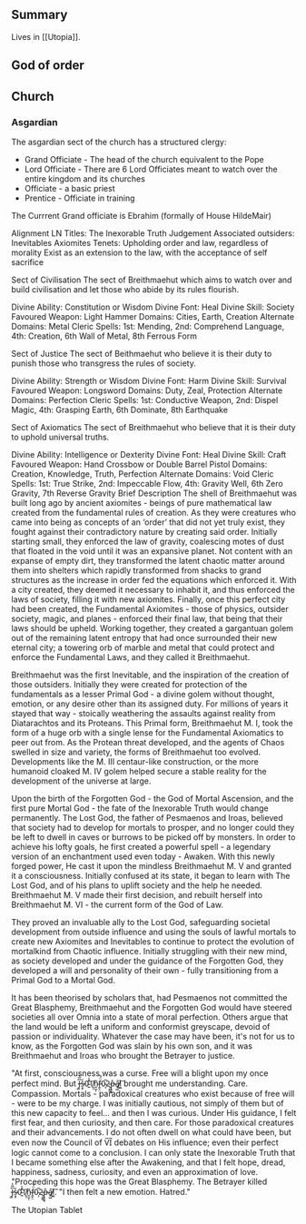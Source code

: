 ## Summary
Lives in [[Utopia]]. 
## God of order

## Church
### Asgardian
The asgardian sect of the church has a structured clergy:
- Grand Officiate - The head of the church equivalent to the Pope
- Lord Officiate - There are 6 Lord Officiates meant to watch over the entire kingdom and its churches 
- Officiate - a basic priest
- Prentice - Officiate in training

The Currrent Grand officiate is Ebrahim (formally of House HildeMair)

Alignment
LN
Titles: 
The Inexorable Truth 
Judgement
Associated outsiders:
Inevitables
Axiomites
Tenets:
Upholding order and law, regardless of morality
Exist as an extension to the law, with the acceptance of self sacrifice

Sect of Civilisation
The sect of Breithmaehut which aims to watch over and build civilisation and let those who abide by its rules flourish. 

Divine Ability: Constitution or Wisdom
Divine Font: Heal
Divine Skill: Society
Favoured Weapon: Light Hammer
Domains: Cities, Earth, Creation
Alternate Domains: Metal
Cleric Spells: 1st: Mending, 2nd: Comprehend Language, 4th: Creation, 6th Wall of Metal, 8th Ferrous Form

Sect of Justice
The sect of Beithmaehut who believe it is their duty to punish those who transgress the rules of society. 

Divine Ability: Strength or Wisdom
Divine Font: Harm
Divine Skill: Survival
Favoured Weapon: Longsword
Domains: Duty, Zeal, Protection
Alternate Domains: Perfection
Cleric Spells: 1st: Conductive Weapon,  2nd: Dispel Magic, 4th: Grasping Earth, 6th Dominate, 8th Earthquake

Sect of Axiomatics
The sect of Breithmaehut who believe that it is their duty to uphold universal truths.

Divine Ability: Intelligence or Dexterity
Divine Font: Heal
Divine Skill: Craft
Favoured Weapon: Hand Crossbow or Double Barrel Pistol
Domains: Creation, Knowledge, Truth, Perfection
Alternate Domains: Void
Cleric Spells: 1st: True Strike, 2nd: Impeccable Flow, 4th: Gravity Well, 6th Zero Gravity, 7th Reverse Gravity
Brief Description
The shell of Breithmaehut was built long ago by ancient axiomites - beings of pure mathematical law created from the fundamental rules of creation. As they were creatures who came into being as concepts of an ‘order’ that did not yet truly exist, they fought against their contradictory nature by creating said order. Initially starting small, they enforced the law of gravity, coalescing motes of dust that floated in the void until it was an expansive planet. Not content with an expanse of empty dirt, they transformed the latent chaotic matter around them into shelters which rapidly transformed from shacks to grand structures as the increase in order fed the equations which enforced it. With a city created, they deemed it necessary to inhabit it, and thus enforced the laws of society, filling it with new axiomites. Finally, once this perfect city had been created, the Fundamental Axiomites - those of physics, outsider society, magic, and planes - enforced their final law, that being that their laws should be upheld. Working together, they created a gargantuan golem out of the remaining latent entropy that had once surrounded their new eternal city; a towering orb of marble and metal that could protect and enforce the Fundamental Laws, and they called it Breithmaehut. 

Breithmaehut was the first Inevitable, and the inspiration of the creation of those outsiders. Initially they were created for protection of the fundamentals as a lesser Primal God - a divine golem without thought, emotion, or any desire other than its assigned duty. For millions of years it stayed that way - stoically weathering the assaults against reality from Diatarachtos and its Proteans. This Primal form, Breithmaehut M. I, took the form of a huge orb with a single lense for the Fundamental Axiomatics to peer out from. As the Protean threat developed, and the agents of Chaos swelled in size and variety, the forms of Breithmaehut too evolved. Developments like the M. III centaur-like construction, or the more humanoid cloaked M. IV golem helped secure a stable reality for the development of the universe at large. 

Upon the birth of the Forgotten God - the God of Mortal Ascension, and the first pure Mortal God - the fate of the Inexorable Truth would change permanently. The Lost God, the father of Pesmaenos and Iroas, believed that society had to develop for mortals to prosper, and no longer could they be left to dwell in caves or burrows to be picked off by monsters. In order to achieve his lofty goals, he first created a powerful spell - a legendary version of an enchantment used even today - Awaken. With this newly forged power, He cast it upon the mindless Breithmaehut M. V and granted it a consciousness. Initially confused at its state, it began to learn with The Lost God, and of his plans to uplift society and the help he needed. Breithmaehut M. V made their first decision, and rebuilt herself into Breithmaehut M. VI - the current form of the God of Law. 

They proved an invaluable ally to the Lost God, safeguarding societal development from outside influence and using the souls of lawful mortals to create new Axiomites and Inevitables to continue to protect the evolution of mortalkind from Chaotic influence. Initially struggling with their new mind, as society developed and under the guidance of the Forgotten God, they developed a will and personality of their own - fully transitioning from a Primal God to a Mortal God. 

It has been theorised by scholars that, had Pesmaenos not committed the Great Blasphemy, Breithmaehut and the Forgotten God would have steered societies all over Omnia into a state of moral perfection. Others argue that the land would be left a uniform and conformist greyscape, devoid of passion or individuality. Whatever the case may have been, it's not for us to know, as the Forgotten God was slain by his own son, and it was Breithmaehut and Iroas who brought the Betrayer to justice.

"At first, consciousness was a curse. Free will a blight upon my once perfect mind. But J̶͖͆̅̔s̵͙̗̓0̴̛͍̌̾1̸̰̦̄n̴̘̰͂ͅf̵̭̙̤̈́̆0̴͎̅2̴͍̪͇͘p̶͉̫̝̀a̸̟͖̍l̷͖͕͠ brought me understanding. Care. Compassion. Mortals - paradoxical creatures who exist because of free will - were to be my charge. I was initially cautious, not simply of them but of this new capacity to feel… and then I was curious. Under His guidance, I felt first fear, and then curiosity, and then care. For those paradoxical creatures and their advancements. I do not often dwell on what could have been, but even now the Council of V̅I̅ debates on His influence; even their perfect logic cannot come to a conclusion. I can only state the Inexorable Truth that I became something else after the Awakening, and that I felt hope, dread, happiness, sadness, curiosity, and even an approximation of love.
  "Proceeding this hope was the Great Blasphemy. The Betrayer killed J̶͖͆̅̔s̵͙̗̓0̴̛͍̌̾1̸̰̦̄n̴̘̰͂ͅf̵̭̙̤̈́̆0̴͎̅2̴͍̪͇͘p̶͉̫̝̀a̸̟͖̍l̷͖͕͠.
    "I then felt a new emotion. Hatred." 

The Utopian Tablet 
